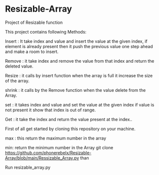 # Resizable-Array
Project of Resizable function

This project contains following Methods:

Insert : It take index and value and insert the value at the given index, if element is already present then it push the previous value one step ahead and make a room to insert.

Remove : it take index and remove the value from that index and return the deleted value.

Resize : it calls by insert function when the array is full it increase the size of the array.

shrink : it calls by the Remove function when the value delete from the Array.

set : it takes index and value and set the value at the given index if value is not present it show that index is out of range.

Get : it take the index and return the value present at the index..

First of all get started by cloning this repository on your machine.

max : this return the maximum number in the array

min: return the minimum number in the Array
git clone https://github.com/phonerebelx/Resizable-Array/blob/main/Ressizable_Array.py  than

Run resizable_array.py
